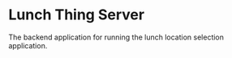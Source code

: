 # Lunch Thing Server
The backend application for running the lunch location selection application.

